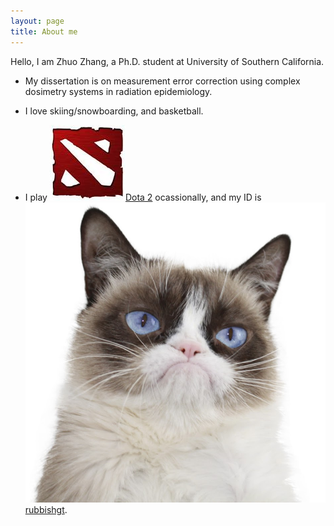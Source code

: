 ```yaml
---
layout: page
title: About me
---
```


Hello, I am Zhuo Zhang, a Ph.D. student at University of Southern California.  

* My dissertation is on measurement error correction using complex dosimetry systems in radiation epidemiology.

* I love skiing/snowboarding, and basketball.

* I play <img class="icon" src="/img/dota2-icon.jpg">[Dota 2](http://blog.dota2.com/) ocassionally, and my ID is [<img class="icon" src="/img/dota2-profile.jpg">rubbishgt](https://www.dotabuff.com/players/93474340). 